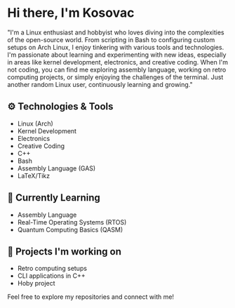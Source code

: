 # Hi there, I'm Kosovac

"I'm a Linux enthusiast and hobbyist who loves diving into the complexities of the open-source world. From scripting in Bash to configuring custom setups on Arch Linux, I enjoy tinkering with various tools and technologies. I'm passionate about learning and experimenting with new ideas, especially in areas like kernel development, electronics, and creative coding. When I'm not coding, you can find me exploring assembly language, working on retro computing projects, or simply enjoying the challenges of the terminal. Just another random Linux user, continuously learning and growing."

## :gear: Technologies & Tools
- Linux (Arch)
- Kernel Development
- Electronics
- Creative Coding
- C++
- Bash
- Assembly Language (GAS)
- LaTeX/Tikz

## :book: Currently Learning
- Assembly Language
- Real-Time Operating Systems (RTOS)
- Quantum Computing Basics (QASM)

## :telescope: Projects I'm working on
- Retro computing setups
- CLI applications in C++
- Hoby project

Feel free to explore my repositories and connect with me!

